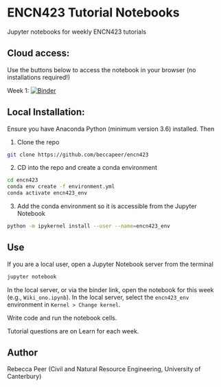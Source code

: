 # ENCN423 Tutorial Notebooks
Jupyter notebooks for weekly ENCN423 tutorials

## Cloud access: 

Use the buttons below to access the notebook in your browser (no installations required!)

Week 1: [![Binder](https://mybinder.org/badge_logo.svg)](https://mybinder.org/v2/gh/beccapeer/encn423/HEAD?labpath=Wiki_ono.ipynb)

## Local Installation:

Ensure you have Anaconda Python (minimum version 3.6) installed. Then

1. Clone the repo

```bash
git clone https://github.com/beccapeer/encn423
```

2. CD into the repo and create a conda environment

```bash
cd encn423
conda env create -f environment.yml
conda activate encn423_env
```

3. Add the conda environment so it is accessible from the Jupyter Notebook

```bash
python -m ipykernel install --user --name=encn423_env
```

## Use

If you are a local user, open a Jupyter Notebook server from the terminal

```bash
jupyter notebook
```

In the local server, or via the binder link, open the notebook for this week (e.g., `Wiki_ono.ipynb`). In the local server, select the `encn423_env` environment in `Kernel > Change kernel`.

Write code and run the notebook cells.

Tutorial questions are on Learn for each week.

## Author

Rebecca Peer (Civil and Natural Resource Engineering, University of Canterbury)
